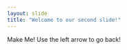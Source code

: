 ```yaml
---
layout: slide
title: "Welcome to our second slide!"
---
```

Make Me!
Use the left arrow to go back!
